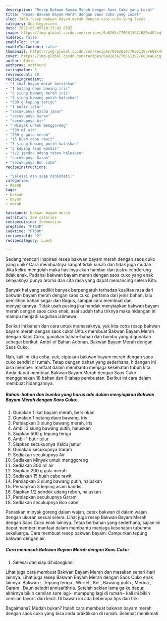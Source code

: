 ```yaml
---
description: "Resep Bakwan Bayam Merah dengan Saos Cuko yang Lezat"
title: "Resep Bakwan Bayam Merah dengan Saos Cuko yang Lezat"
slug: 2460-resep-bakwan-bayam-merah-dengan-saos-cuko-yang-lezat
category: Uncategorized
date: 2022-06-05T10:25:02.858Z
image: https://img-global.cpcdn.com/recipes/0a0263e770561397/680x482cq70/bakwan-bayam-merah-dengan-saos-cuko-foto-resep-utama.jpg
hideToc: false
enableToc: true
enableTocContent: false
thumbnail: https://img-global.cpcdn.com/recipes/0a0263e770561397/680x482cq70/bakwan-bayam-merah-dengan-saos-cuko-foto-resep-utama.jpg
cover: https://img-global.cpcdn.com/recipes/0a0263e770561397/680x482cq70/bakwan-bayam-merah-dengan-saos-cuko-foto-resep-utama.jpg
author: Admin
authorAv: notfound
ratingvalue: 5
reviewcount: 19
recipeingredient:
- "1 ikat bayam merah bersihkan"
- "1 batang daun bawang iris"
- "3 siung bawang merah iris"
- "3 siung bawang putih haluskan"
- "500 g tepung terigu"
- "1 butir telur"
- "secukupnya Kaldu jamur"
- "secukupnya Garam"
- "secukupnya Air"
- " Minyak untuk menggoreng"
- "300 ml air"
- "200 g gula merah"
- "15 buah cabe rawit"
- "3 siung bawang putih haluskan"
- "3 keping asam kandis"
- "1/2 sendok udang rebon haluskan"
- "secukupnya Garam"
- "secukupnya Bon cabe"
recipeinstructions:

- "Selesai dan siap dinikmati!"
categories:
- Resep
tags:
- bakwan
- bayam
- merah

katakunci: bakwan bayam merah 
nutrition: 209 calories
recipecuisine: Indonesian
preptime: "PT14M"
cooktime: "PT39M"
recipeyield: "2"
recipecategory: Lunch

---
```





Sedang mencari inspirasi resep bakwan bayam merah dengan saos cuko yang unik? Cara membuatnya sangat tidak susah dan tidak juga mudah. Jika keliru mengolah maka hasilnya akan hambar dan justru cenderung tidak enak. Padahal bakwan bayam merah dengan saos cuko yang enak selayaknya punya aroma dan cita rasa yang dapat memancing selera Kita.





Banyak hal yang sedikit banyak berpengaruh terhadap kualitas rasa dari bakwan bayam merah dengan saos cuko, pertama dari jenis bahan, lalu pemilihan bahan segar dan Bagus, sampai cara membuat dan menyajikannya. Tidak usah pusing jika hendak menyiapkan bakwan bayam merah dengan saos cuko enak,      asal sudah tahu triknya maka hidangan ini mampu menjadi suguhan istimewa.














Berikut ini bahan dan cara untuk memasaknya, yuk kita coba resep bakwan bayam merah dengan saos cuko! Untuk membuat Bakwan Bayam Merah dengan Saos Cuko, gunakan bahan-bahan dan bumbu yang digunakan sebagai berikut: Ambil of Bahan Adonan. Bakwan Bayam Merah dengan Saos Cuko.






Nah, kali ini kita coba, yuk, ciptakan bakwan bayam merah dengan saos cuko sendiri di rumah. Tetap dengan bahan yang sederhana, hidangan ini bisa memberi manfaat dalam membantu menjaga kesehatan tubuh kita. Anda dapat membuat Bakwan Bayam Merah dengan Saos Cuko menggunakan 18 bahan dan 0 tahap pembuatan. Berikut ini cara dalam membuat hidangannya.

<!--inarticleads1-->

##### Bahan-bahan dan bumbu yang harus ada dalam menyiapkan Bakwan Bayam Merah dengan Saos Cuko:

1. Gunakan 1 ikat bayam merah, bersihkan
1. Gunakan 1 batang daun bawang, iris
1. Persiapkan 3 siung bawang merah, iris
1. Ambil 3 siung bawang putih, haluskan
1. Siapkan 500 g tepung terigu
1. Ambil 1 butir telur
1. Siapkan secukupnya Kaldu jamur
1. Gunakan secukupnya Garam
1. Sediakan secukupnya Air
1. Sediakan  Minyak untuk menggoreng
1. Sediakan 300 ml air
1. Siapkan 200 g gula merah
1. Sediakan 15 buah cabe rawit
1. Persiapkan 3 siung bawang putih, haluskan
1. Persiapkan 3 keping asam kandis
1. Siapkan 1/2 sendok udang rebon, haluskan
1. Persiapkan secukupnya Garam
1. Sediakan secukupnya Bon cabe


Panaskan minyak goreng dalam wajan, cetak bakwan di dalam wajan dengan ukuran sesuai selera. Lihat juga resep Bakwan Bayam Merah dengan Saos Cuko enak lainnya. Tetap berbahan yang sederhana, sajian ini dapat memberi manfaat dalam membantu menjaga kesehatan tubuhmu sekeluarga. Cara membuat resep bakwan bayam: Campurkan tepung bakwan dengan air. 

<!--inarticleads2-->

##### Cara memasak Bakwan Bayam Merah dengan Saos Cuko:


1. Selesai dan siap dihidangkan!

Lihat juga cara membuat Bakwan Bayam Merah dan masakan sehari-hari lainnya. Lihat juga resep Bakwan Bayam Merah dengan Saos Cuko enak lainnya. Bakwan :, Tepung terigu , Wortel , Kol , Bawang putih , Merica , Garam , Daun seledri annisafithria. Setelah sekian lama ga ke dapur, akhirnya bikin cemilan sore lagi~ mumpung lagi di rumah~ kali ini bikin cemilan favorit dari kecil. Di bawah ini ada beberapa tips dan trik. 

Bagaimana? Mudah bukan? Itulah cara membuat bakwan bayam merah dengan saos cuko yang bisa anda praktikkan di rumah. Selamat menikmati
